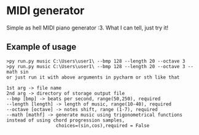 # MIDI generator
Simple as hell MIDI piano generator :3. What I can tell, just try it!

## Example of usage
```shell
>py run.py music C:\Users\user1\ --bmp 128 --length 20 --octave 3
>py run.py music C:\Users\user1\ --bmp 128 --length 20 --octave 3 --math sin
or just run it with above arguments in pycharm or sth like that
```
```
1st arg -> file name
2nd arg -> directory of storage output file
--bmp [bmp] -> beats per second, range(50,250), required
--length [length] -> length of music, range(10-40), required
--octave [octave] -> notes shift, range (1-7), required
--math [mathf] -> generate music using trigonometrical functions instead of using chord progression samples,
                  choices=(sin,cos),required = False
```
